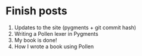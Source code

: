 # Finish posts

1. Updates to the site (pygments + git commit hash)
2. Writing a Pollen lexer in Pygments
3. My book is done!
4. How I wrote a book using Pollen

